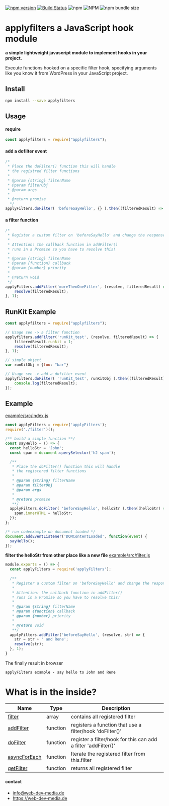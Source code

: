 [![npm version](https://badge.fury.io/js/applyfilters.svg)](https://badge.fury.io/js/applyfilters)
[![Build Status](https://travis-ci.org/web-dev-media/applyFiltersJs.svg?branch=master)](https://travis-ci.org/web-dev-media/applyFiltersJs)
![npm](https://img.shields.io/npm/dt/applyfilters)
![NPM](https://img.shields.io/npm/l/applyfilters)
![npm bundle size](https://img.shields.io/bundlephobia/min/applyfilters)

# applyfilters a JavaScript hook module
**a simple lightweight javascript module to implement hooks in your project.**

Execute functions hooked on a specific filter hook, specifying arguments like you know it from WordPress in your JavaScript project.

## Install
```sh
npm install --save applyfilters
```

## Usage
#### require
```js
const applyfilters = require("applyfilters");
```

#### add a dofilter event
```js
/*
 * Place the doFilter() function this will handle
 * the registred filter functions
 *
 * @param {string} filterName
 * @param filterObj
 * @param args
 *
 * @return promise
  */
applyFilters.doFilter( 'beforeSayHello', {} ).then((filteredResult) => {});
```

#### a filter function
```js
/* 
 * Register a custom filter on 'beforeSayHello' and change the response.
 * 
 * Attention: the callback function in addFilter() 
 * runs in a Promise so you have to resolve this!
 * 
 * @param {string} filterName
 * @param {function} callback
 * @param {number} priority
 * 
 * @return void 
 */
applyFilters.addFilter('moreThenOneFilter', (resolve, filteredResult) => {
    resolve(filteredResult);
}, 1);
```

## RunKit Example
```js
const applyfilters = require("applyfilters");

// Usage see -> a filter function
applyfilters.addFilter('runKit_test', (resolve, filteredResult) => {
    filteredResult.runkit = 1;
    resolve(filteredResult);
}, 1);

// simple object
var runKitObj = {foo: "bar"}

// Usage see -> add a dofilter event
applyfilters.doFilter( 'runKit_test', runKitObj ).then((filteredResult) => {
    console.log(filteredResult);
});
```


## Example
[example/src/index.js](https://github.com/web-dev-media/applyFiltersJs/blob/master/example/src/index.js)

```js
const applyFilters = require('applyFilters');
require('./filter')();

/** build a simple function **/
const sayHello = () => {
  const helloStr = 'John';
  const span = document.querySelector('h2 span');

  /**
   * Place the doFilter() function this will handle
   * the registered filter functions
   *
   * @param {string} filterName
   * @param filterObj
   * @param args
   *
   * @return promise
   **/
  applyFilters.doFilter( 'beforeSayHello', helloStr ).then((helloStr) => {
    span.innerHTML = helloStr;
  });
};

/* run codeexample on document loaded */
document.addEventListener('DOMContentLoaded', function(event) {
  sayHello();
});
```
**filter the helloStr from other place like a new file**
[example/src/filter.js](https://github.com/web-dev-media/applyFiltersJs/blob/master/example/src/filter.js)
```js
module.exports = () => {
  const applyFilters = require('applyFilters');
  
  /**
   * Register a custom filter on 'beforeSayHello' and change the response.
   *
   * Attention: the callback function in addFilter()
   * runs in a Promise so you have to resolve this!
   *
   * @param {string} filterName
   * @param {function} callback
   * @param {number} priority
   *
   * @return void
   **/
  applyFilters.addFilter('beforeSayHello', (resolve, str) => {
    str = str + ' and Rene';
    resolve(str);
  }, 1);
}
```

The finally result in browser
```
applyFilters example - say hello to John and Rene
```

# What is in the inside?
| Name  | Type  | Description |
|---|---|---|
| [filter](https://github.com/web-dev-media/applyFiltersJs/blob/master/src/applyFilters.js#L3) | array | contains all registered filter |
| [addFilter](https://github.com/web-dev-media/applyFiltersJs/blob/master/src/applyFilters.js#L14-L40)  | function  | registers a function that use a filter/hook 'doFilter()' |
| [doFilter](https://github.com/web-dev-media/applyFiltersJs/blob/master/src/applyFilters.js#L50-L80)  | function | register a filter/hook for this can add a filter 'addFilter()' |
| [asyncForEach](https://github.com/web-dev-media/applyFiltersJs/blob/master/src/applyFilters.js#L91-L108) | function | Iterate the registered filter from this.filter |
| [getFilter](https://github.com/web-dev-media/applyFiltersJs/blob/master/src/applyFilters.js#L119-L123)  | function | returns all registered filter |

#### contact
* info@web-dev-media.de
* https://web-dev-media.de

